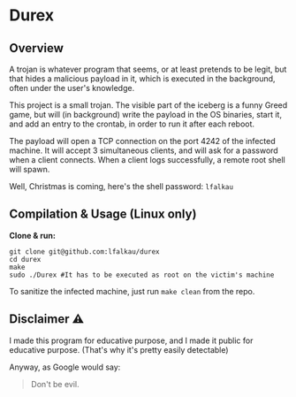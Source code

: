 
# Durex

## Overview

A trojan is whatever program that seems, or at least pretends to be legit, but that hides a malicious payload in it, which is executed in the background, often under the user's knowledge.

This project is a small trojan. The visible part of the iceberg is a funny Greed game, but will (in background) write the payload in the OS binaries, start it, and add an entry to the crontab, in order to run it after each reboot.

The payload will open a TCP connection on the port 4242 of the infected machine. It will accept 3 simultaneous clients, and will ask for a password when a client connects. When a client logs successfully, a remote root shell will spawn.

Well, Christmas is coming, here's the shell password: `lfalkau`

## Compilation & Usage (Linux only)

**Clone & run:**

```
git clone git@github.com:lfalkau/durex
cd durex
make
sudo ./Durex #It has to be executed as root on the victim's machine
```

To sanitize the infected machine, just run `make clean` from the repo.

## Disclaimer ⚠️

I made this program for educative purpose, and I made it public for educative purpose. (That's why it's pretty easily detectable)

Anyway, as Google would say:
> Don't be evil.
